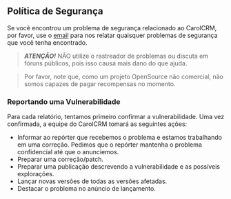 ## Política de Segurança

Se você encontrou um problema de segurança relacionado ao CarolCRM, por favor, use o [email](mailto:luizcmarin@gmail.com) para nos relatar quaisquer problemas de segurança que você tenha encontrado.

> ***ATENÇÃO!*** NÃO utilize o rastreador de problemas ou discuta em fóruns públicos, pois isso causa mais dano do que ajuda.

> Por favor, note que, como um projeto OpenSource não comercial, não somos capazes de pagar recompensas no momento.

### Reportando uma Vulnerabilidade

Para cada relatório, tentamos primeiro confirmar a vulnerabilidade.
Uma vez confirmada, a equipe do CarolCRM tomará as seguintes ações:

* Informar ao repórter que recebemos o problema e estamos trabalhando em uma correção. Pedimos que o repórter mantenha o problema confidencial até que o anunciemos.
* Preparar uma correção/patch.
* Preparar uma publicação descrevendo a vulnerabilidade e as possíveis explorações.
* Lançar novas versões de todas as versões afetadas.
* Destacar o problema no anúncio de lançamento.